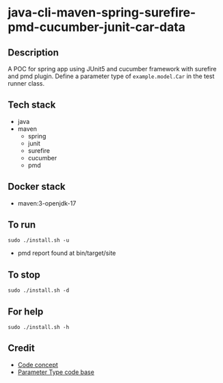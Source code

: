 # java-cli-maven-spring-surefire-pmd-cucumber-junit-car-data

## Description
A POC for spring app using JUnit5
and cucumber framework with surefire
and pmd plugin.
Define a parameter type of `example.model.Car`
in the test runner class.

## Tech stack
- java
- maven
  - spring
  - junit
  - surefire
  - cucumber
  - pmd

## Docker stack
- maven:3-openjdk-17

## To run
`sudo ./install.sh -u`
- pmd report found at bin/target/site

## To stop
`sudo ./install.sh -d`

## For help
`sudo ./install.sh -h`

## Credit
- [Code concept](https://stackoverflow.com/questions/67847818/maven-junit-5-cucumber-not-running-tests)
- [Parameter Type code base](https://thepracticaldeveloper.com/cucumber-guide-3-step-definitions-state/)
